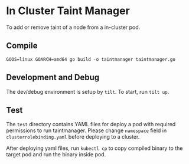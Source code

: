 # In Cluster Taint Manager

To add or remove taint of a node from a in-cluster pod.

## Compile

```
GOOS=linux GOARCH=amd64 go build -o taintmanager taintmanager.go
```

## Development and Debug

The dev/debug environment is setup by `tilt`. To start, run `tilt up`.

## Test

The `test` directory contains YAML files for deploy a pod with required permissions to run taintmanager.
Please change `namespace` field in `clusterrolebinding.yaml` before deploying to a cluster.

After deploying yaml files, run `kubectl cp` to copy compiled binary to the target pod and run the binary inside pod.
